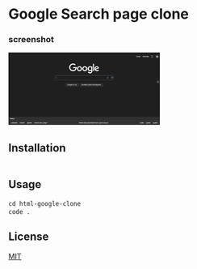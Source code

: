 # Google Search page clone

### screenshot
<img src="assets/img/Screenshot.png" width="300">

## Installation

```bash

```

## Usage

```linux
cd html-google-clone
code .
```

## License

[MIT](https://choosealicense.com/licenses/mit/)